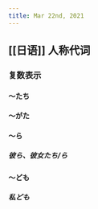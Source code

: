 ```yaml
---
title: Mar 22nd, 2021
---
```


## [[日语]] 人称代词
### 复数表示
#### ～たち
####
#### ～がた
#### ～ら
##### 彼ら、彼女たち/ら
#### ～ども
##### 私ども
